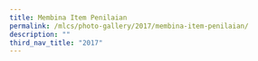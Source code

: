 ```yaml
---
title: Membina Item Penilaian
permalink: /mlcs/photo-gallery/2017/membina-item-penilaian/
description: ""
third_nav_title: "2017"
---
```

